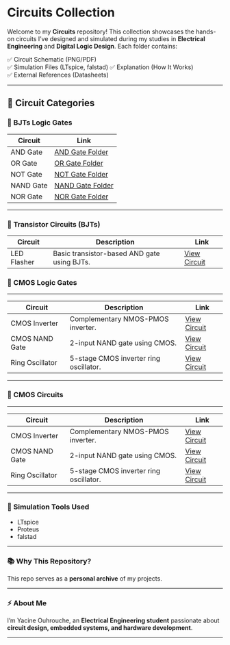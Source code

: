 # Circuits Collection

Welcome to my **Circuits** repository! This collection showcases the hands-on circuits I’ve designed and simulated during my studies in **Electrical Engineering** and **Digital Logic Design**. Each folder contains:

✅ Circuit Schematic (PNG/PDF)  
✅ Simulation Files (LTspice, falstad)
✅ Explanation (How It Works)  
✅ External References (Datasheets)  

---

## 📂 Circuit Categories

### 🔗 BJTs Logic Gates

| Circuit |  Link |
|---|---|
| AND Gate | [AND Gate Folder](Logic_Gates/AND_Gate) |
| OR Gate | [OR Gate Folder](Logic_Gates/OR_Gate) |
| NOT Gate | [NOT Gate Folder](Logic_Gates/NOT_Gate) |
| NAND Gate | [NAND Gate Folder](Logic_Gates/NAND_Gate) |
| NOR Gate | [NOR Gate Folder](Logic_Gates/NOR_Gate) |



---

### 🔗 Transistor Circuits (BJTs)

| Circuit | Description | Link |
|---|---|---|
| LED Flasher | Basic transistor-based AND gate using BJTs. | [View Circuit](/Logic_Circuits/LED_Flasher/) |

### 🔗 CMOS Logic Gates

---
| Circuit | Description | Link |
|---|---|---|
| CMOS Inverter | Complementary NMOS-PMOS inverter. | [View Circuit](./CMOS_Circuits/CMOS_Inverter/) |
| CMOS NAND Gate | 2-input NAND gate using CMOS. | [View Circuit](./CMOS_Circuits/CMOS_NAND/) |
| Ring Oscillator | 5-stage CMOS inverter ring oscillator. | [View Circuit](./CMOS_Circuits/CMOS_Ring_Oscillator/) |

---

### 🔗 CMOS Circuits

---
| Circuit | Description | Link |
|---|---|---|
| CMOS Inverter | Complementary NMOS-PMOS inverter. | [View Circuit](./CMOS_Circuits/CMOS_Inverter/) |
| CMOS NAND Gate | 2-input NAND gate using CMOS. | [View Circuit](./CMOS_Circuits/CMOS_NAND/) |
| Ring Oscillator | 5-stage CMOS inverter ring oscillator. | [View Circuit](./CMOS_Circuits/CMOS_Ring_Oscillator/) |

---


### 💾 Simulation Tools Used

- LTspice
- Proteus
- falstad

---

### 📚 Why This Repository?

This repo serves as a **personal archive** of my projects.

---



### ⚡ About Me

I’m Yacine Ouhrouche, an **Electrical Engineering student** passionate about **circuit design, embedded systems, and hardware development**. 


---



